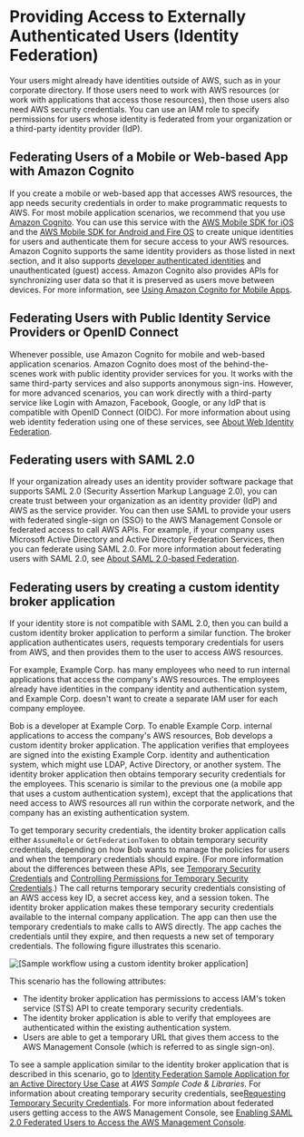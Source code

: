 # Providing Access to Externally Authenticated Users \(Identity Federation\)<a name="id_roles_common-scenarios_federated-users"></a>

Your users might already have identities outside of AWS, such as in your corporate directory\. If those users need to work with AWS resources \(or work with applications that access those resources\), then those users also need AWS security credentials\. You can use an IAM role to specify permissions for users whose identity is federated from your organization or a third\-party identity provider \(IdP\)\.

## Federating Users of a Mobile or Web\-based App with Amazon Cognito<a name="w3ab1c19c23c14c30b5"></a>

If you create a mobile or web\-based app that accesses AWS resources, the app needs security credentials in order to make programmatic requests to AWS\. For most mobile application scenarios, we recommend that you use [Amazon Cognito](https://aws.amazon.com/cognito/)\. You can use this service with the [AWS Mobile SDK for iOS](https://aws.amazon.com/sdkforios/) and the [AWS Mobile SDK for Android and Fire OS](https://aws.amazon.com/sdkforandroid/) to create unique identities for users and authenticate them for secure access to your AWS resources\. Amazon Cognito supports the same identity providers as those listed in next section, and it also supports [developer authenticated identities](http://aws.amazon.com/blogs/mobile/amazon-cognito-announcing-developer-authenticated-identities) and unauthenticated \(guest\) access\. Amazon Cognito also provides APIs for synchronizing user data so that it is preserved as users move between devices\. For more information, see [Using Amazon Cognito for Mobile Apps](id_roles_providers_oidc_cognito.md)\. 

## Federating Users with Public Identity Service Providers or OpenID Connect<a name="w3ab1c19c23c14c30b7"></a>

Whenever possible, use Amazon Cognito for mobile and web\-based application scenarios\. Amazon Cognito does most of the behind\-the\-scenes work with public identity provider services for you\. It works with the same third\-party services and also supports anonymous sign\-ins\. However, for more advanced scenarios, you can work directly with a third\-party service like Login with Amazon, Facebook, Google, or any IdP that is compatible with OpenID Connect \(OIDC\)\. For more information about using web identity federation using one of these services, see [About Web Identity Federation](id_roles_providers_oidc.md)\.

## Federating users with SAML 2\.0<a name="w3ab1c19c23c14c30b9"></a>

If your organization already uses an identity provider software package that supports SAML 2\.0 \(Security Assertion Markup Language 2\.0\), you can create trust between your organization as an identity provider \(IdP\) and AWS as the service provider\. You can then use SAML to provide your users with federated single\-sign on \(SSO\) to the AWS Management Console or federated access to call AWS APIs\. For example, if your company uses Microsoft Active Directory and Active Directory Federation Services, then you can federate using SAML 2\.0\. For more information about federating users with SAML 2\.0, see [About SAML 2\.0\-based Federation](id_roles_providers_saml.md)\.

## Federating users by creating a custom identity broker application<a name="w3ab1c19c23c14c30c11"></a>

If your identity store is not compatible with SAML 2\.0, then you can build a custom identity broker application to perform a similar function\. The broker application authenticates users, requests temporary credentials for users from AWS, and then provides them to the user to access AWS resources\. 

For example, Example Corp\. has many employees who need to run internal applications that access the company's AWS resources\. The employees already have identities in the company identity and authentication system, and Example Corp\. doesn't want to create a separate IAM user for each company employee\.

Bob is a developer at Example Corp\. To enable Example Corp\. internal applications to access the company's AWS resources, Bob develops a custom identity broker application\. The application verifies that employees are signed into the existing Example Corp\. identity and authentication system, which might use LDAP, Active Directory, or another system\. The identity broker application then obtains temporary security credentials for the employees\. This scenario is similar to the previous one \(a mobile app that uses a custom authentication system\), except that the applications that need access to AWS resources all run within the corporate network, and the company has an existing authentication system\.

To get temporary security credentials, the identity broker application calls either `AssumeRole` or `GetFederationToken` to obtain temporary security credentials, depending on how Bob wants to manage the policies for users and when the temporary credentials should expire\. \(For more information about the differences between these APIs, see [Temporary Security Credentials](id_credentials_temp.md) and [Controlling Permissions for Temporary Security Credentials](id_credentials_temp_control-access.md)\.\) The call returns temporary security credentials consisting of an AWS access key ID, a secret access key, and a session token\. The identity broker application makes these temporary security credentials available to the internal company application\. The app can then use the temporary credentials to make calls to AWS directly\. The app caches the credentials until they expire, and then requests a new set of temporary credentials\. The following figure illustrates this scenario\.

![\[Sample workflow using a custom identity broker application\]](http://docs.aws.amazon.com/IAM/latest/UserGuide/images/enterprise-authentication-with-identity-broker-application.diagram.png)

This scenario has the following attributes:
+ The identity broker application has permissions to access IAM's token service \(STS\) API to create temporary security credentials\.
+ The identity broker application is able to verify that employees are authenticated within the existing authentication system\.
+ Users are able to get a temporary URL that gives them access to the AWS Management Console \(which is referred to as single sign\-on\)\.

To see a sample application similar to the identity broker application that is described in this scenario, go to [Identity Federation Sample Application for an Active Directory Use Case](https://aws.amazon.com/code/1288653099190193) at *AWS Sample Code & Libraries*\. For information about creating temporary security credentials, see[Requesting Temporary Security Credentials](id_credentials_temp_request.md)\. For more information about federated users getting access to the AWS Management Console, see [Enabling SAML 2\.0 Federated Users to Access the AWS Management Console](id_roles_providers_enable-console-saml.md)\.